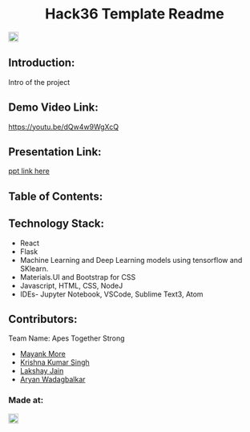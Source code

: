 <h1 align="center">Hack36 Template Readme</h1>
<p align="center">
</p>

<a href="https://hack36.com"> <img src="http://bit.ly/BuiltAtHack36" height=20px> </a>


## Introduction:
  Intro of the project
  
## Demo Video Link:
  <a href="https://youtu.be/dQw4w9WgXcQ">https://youtu.be/dQw4w9WgXcQ</a>
  
## Presentation Link:
  <a href="https://docs.google.com/presentation/d/1NEbqpM6J6UkmHN_J6NsgOhKvDU6fkfnli4OIg1lh-pk/edit?usp=sharing"> ppt link here </a>
  
  
## Table of Contents:

## Technology Stack:

 * React
 * Flask
 * Machine Learning and Deep Learning models using tensorflow and SKlearn.
 * Materials.UI and Bootstrap for CSS
 * Javascript, HTML, CSS, NodeJ
 * IDEs- Jupyter Notebook, VSCode, Sublime Text3, Atom
  

## Contributors:

Team Name: Apes Together Strong

* [Mayank More](https://github.com/mayankmore)
* [Krishna Kumar Singh](https://github.com/Enish258)
* [Lakshay Jain](https://github.com/Lakshya2111)
* [Aryan Wadagbalkar](https://github.com/Aryan013)


### Made at:
<a href="https://hack36.com"> <img src="http://bit.ly/BuiltAtHack36" height=20px> </a>
